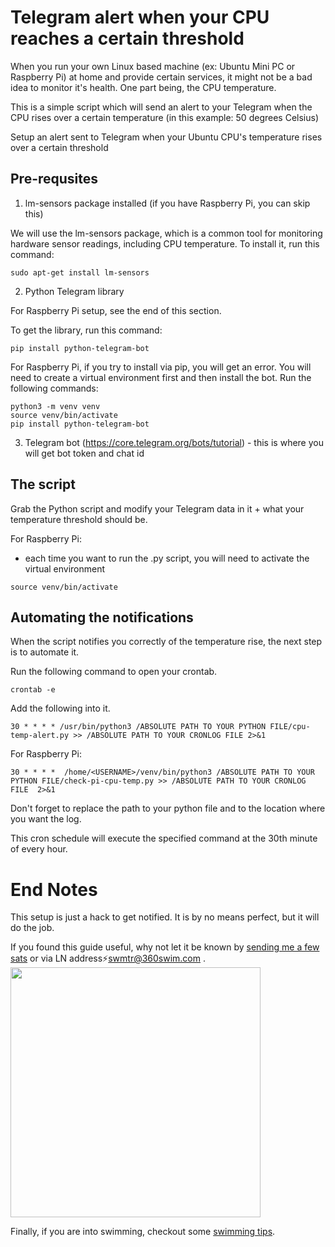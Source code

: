 # Telegram alert when your CPU reaches a certain threshold

When you run your own Linux based machine (ex: Ubuntu Mini PC or Raspberry Pi) at home and provide certain services, it might not be a bad idea to monitor it's health. One part being, the CPU temperature.

This is a simple script which will send an alert to your Telegram when the CPU rises over a certain temperature (in this example: 50 degrees Celsius)

Setup an alert sent to Telegram when your Ubuntu CPU's temperature rises over a certain threshold


## Pre-requsites

1. lm-sensors package installed (if you have Raspberry Pi, you can skip this)

We will use the lm-sensors package, which is a common tool for monitoring hardware sensor readings, including CPU temperature. To install it, run this command:

```
sudo apt-get install lm-sensors
```

2. Python Telegram library

For Raspberry Pi setup, see the end of this section.

To get the library, run this command:
```
pip install python-telegram-bot
```

For Raspberry Pi, if you try to install via pip, you will get an error. You will need to create a virtual environment first and then install the bot. Run the following commands:
```
python3 -m venv venv
source venv/bin/activate
pip install python-telegram-bot
```

3. Telegram bot (https://core.telegram.org/bots/tutorial) - this is where you will get bot token and chat id


## The script

Grab the Python script and modify your Telegram data in it + what your temperature threshold should be.

For Raspberry Pi:
- each time you want to run the .py script, you will need to activate the virtual environment
```
source venv/bin/activate
```


## Automating the notifications
  
When the script notifies you correctly of the temperature rise, the next step is to automate it. 

Run the following command to open your crontab.

```
crontab -e
```

Add the following into it.

```
30 * * * * /usr/bin/python3 /ABSOLUTE PATH TO YOUR PYTHON FILE/cpu-temp-alert.py >> /ABSOLUTE PATH TO YOUR CRONLOG FILE 2>&1
```

For Raspberry Pi:

```
30 * * * *  /home/<USERNAME>/venv/bin/python3 /ABSOLUTE PATH TO YOUR PYTHON FILE/check-pi-cpu-temp.py >> /ABSOLUTE PATH TO YOUR CRONLOG FILE  2>&1
```

Don't forget to replace the path to your python file and to the location where you want the log. 

This cron schedule will execute the specified command at the 30th minute of every hour.


# End Notes

This setup is just a hack to get notified. It is by no means perfect, but it will do the job.

If you found this guide useful, why not let it be known by [sending me a few sats](https://360swim.com/ln-donate-github) or via LN address⚡swmtr@360swim.com .
<br />
<img src="https://360swim.com/user/themes/swimquark/images/ln_git.png" width="400" />

Finally, if you are into swimming, checkout some [swimming tips](https://360swim.com/tips).






